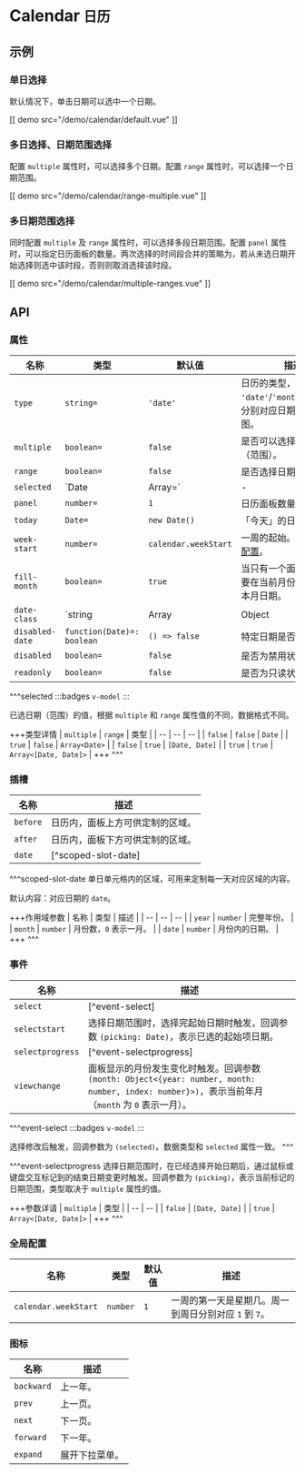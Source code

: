 # Calendar <small>日历</small>

## 示例

### 单日选择

默认情况下，单击日期可以选中一个日期。

[[ demo src="/demo/calendar/default.vue" ]]

### 多日选择、日期范围选择

配置 `multiple` 属性时，可以选择多个日期。配置 `range` 属性时，可以选择一个日期范围。

[[ demo src="/demo/calendar/range-multiple.vue" ]]

### 多日期范围选择

同时配置 `multiple` 及 `range` 属性时，可以选择多段日期范围。配置 `panel` 属性时，可以指定日历面板的数量。两次选择的时间段合并的策略为，若从未选日期开始选择则选中该时段，否则则取消选择该时段。

[[ demo src="/demo/calendar/multiple-ranges.vue" ]]

## API

### 属性

| 名称 | 类型 | 默认值 | 描述 |
| -- | -- | -- | -- |
| `type` | `string=` | `'date'` | 日历的类型，可用值为 `'date'`/`'month'`/`'year'`，分别对应日期/月/年视图。 |
| `multiple` | `boolean=` | `false` | 是否可以选择多个日期（范围）。 |
| `range` | `boolean=` | `false` | 是否选择日期范围。 |
| `selected` | `Date|Array=` | - | [^selected] |
| `panel` | `number=` | `1` | 日历面板数量。 |
| `today` | `Date=` | `new Date()` | 「今天」的日期。 |
| `week-start` | `number=` | `calendar.weekStart` | 一周的起始。可进行[全局配置](#全局配置)。 |
| `fill-month` | `boolean=` | `true` | 当只有一个面板时，是否要在当前月份面板显示非本月日期。 |
| `date-class` | `string|Array|Object|function=` | `{}` | 特定日期的自定义 HTML `class`。传非函数时，数据格式为所有 [Vue 支持的 `class` 表达式](https://cn.vuejs.org/v2/guide/class-and-style.html#%E7%BB%91%E5%AE%9A-HTML-Class)；传函数时，签名为 `function(Date): string|Array<string>|Object<string, boolean>`，返回值格式亦为所有 Vue 支持的 `class` 表达式。 |
| `disabled-date` | `function(Date)=: boolean` | `() => false` | 特定日期是否禁用。 |
| `disabled` | `boolean=` | `false` | 是否为禁用状态。 |
| `readonly` | `boolean=` | `false` | 是否为只读状态。 |

^^^selected
:::badges
`v-model`
:::

已选日期（范围）的值，根据 `multiple` 和 `range` 属性值的不同，数据格式不同。

+++类型详情
| `multiple` | `range` | 类型 |
| -- | -- | -- |
| `false` | `false` | `Date` |
| `true` | `false` | `Array<Date>` |
| `false` | `true` | `[Date, Date]` |
| `true` | `true` | `Array<[Date, Date]>` |
+++
^^^

### 插槽

| 名称 | 描述 |
| -- | -- |
| `before` | 日历内，面板上方可供定制的区域。 |
| `after` | 日历内，面板下方可供定制的区域。 |
| `date` | [^scoped-slot-date] |

^^^scoped-slot-date
单日单元格内的区域，可用来定制每一天对应区域的内容。

默认内容：对应日期的 `date`。

+++作用域参数
| 名称 | 类型 | 描述 |
| -- | -- | -- |
| `year` | `number` | 完整年份。 |
| `month` | `number` | 月份数，`0` 表示一月。 |
| `date` | `number` | 月份内的日期。 |
+++
^^^

### 事件

| 名称 | 描述 |
| -- | -- |
| `select` | [^event-select] |
| `selectstart` | 选择日期范围时，选择完起始日期时触发，回调参数 `(picking: Date)`，表示已选的起始项日期。 |
| `selectprogress` | [^event-selectprogress] |
| `viewchange` | 面板显示的月份发生变化时触发。回调参数 `(month: Object<{year: number, month: number, index: number}>)`，表示当前年月（`month` 为 `0` 表示一月）。 |

^^^event-select
:::badges
`v-model`
:::

选择修改后触发，回调参数为 `(selected)`。数据类型和 `selected` 属性一致。
^^^

^^^event-selectprogress
选择日期范围时，在已经选择开始日期后，通过鼠标或键盘交互标记到的结束日期变更时触发。回调参数为 `(picking)`，表示当前标记的日期范围，类型取决于 `multiple` 属性的值。

+++参数详请
| `multiple` | 类型 |
| -- | -- |
| `false` | `[Date, Date]` |
| `true` | `Array<[Date, Date]>` |
+++
^^^

### 全局配置

| 名称 | 类型 | 默认值 | 描述 |
| -- | -- | -- | -- |
| `calendar.weekStart` | `number` | `1` | 一周的第一天是星期几。周一到周日分别对应 `1` 到 `7`。 |

### 图标

| 名称 | 描述 |
| -- | -- |
| `backward` | 上一年。 |
| `prev` | 上一页。 |
| `next` | 下一页。 |
| `forward` | 下一年。 |
| `expand` | 展开下拉菜单。 |

